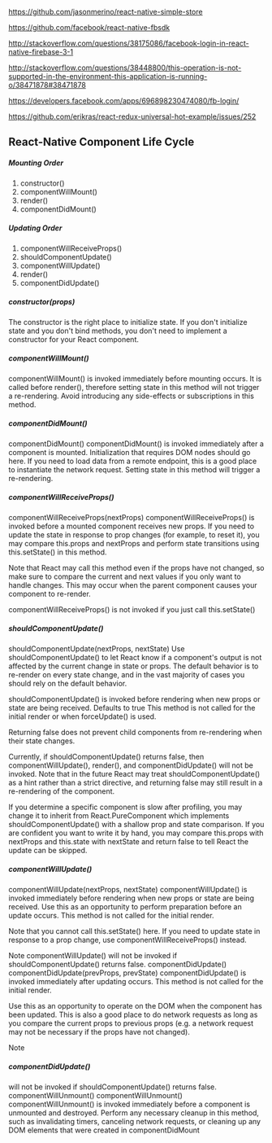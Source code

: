 https://github.com/jasonmerino/react-native-simple-store

https://github.com/facebook/react-native-fbsdk

http://stackoverflow.com/questions/38175086/facebook-login-in-react-native-firebase-3-1

http://stackoverflow.com/questions/38448800/this-operation-is-not-supported-in-the-environment-this-application-is-running-o/38471878#38471878

https://developers.facebook.com/apps/696898230474080/fb-login/

https://github.com/erikras/react-redux-universal-hot-example/issues/252



## React-Native Component Life Cycle 

##### Mounting Order
1. constructor()
2. componentWillMount()
3. render()
4. componentDidMount()

##### Updating Order
1. componentWillReceiveProps()
2. shouldComponentUpdate()
3. componentWillUpdate()
4. render()
5. componentDidUpdate()



##### constructor(props)

The constructor is the right place to initialize state. If you don't initialize state and you don't bind methods, you don't need to implement a constructor for your React component.

##### componentWillMount()
componentWillMount() is invoked immediately before mounting occurs. It is called before render(), therefore setting state in this method will not trigger a re-rendering. Avoid introducing any side-effects or subscriptions in this method.


##### componentDidMount()
componentDidMount()
componentDidMount() is invoked immediately after a component is mounted. Initialization that requires DOM nodes should go here. If you need to load data from a remote endpoint, this is a good place to instantiate the network request. Setting state in this method will trigger a re-rendering.

##### componentWillReceiveProps()
componentWillReceiveProps(nextProps)
componentWillReceiveProps() is invoked before a mounted component receives new props. If you need to update the state in response to prop changes (for example, to reset it), you may compare this.props and nextProps and perform state transitions using this.setState() in this method.

Note that React may call this method even if the props have not changed, so make sure to compare the current and next values if you only want to handle changes. This may occur when the parent component causes your component to re-render.

componentWillReceiveProps() is not invoked if you just call this.setState()

##### shouldComponentUpdate()
shouldComponentUpdate(nextProps, nextState)
Use shouldComponentUpdate() to let React know if a component's output is not affected by the current change in state or props. The default behavior is to re-render on every state change, and in the vast majority of cases you should rely on the default behavior.

shouldComponentUpdate() is invoked before rendering when new props or state are being received. Defaults to true This method is not called for the initial render or when forceUpdate() is used.

Returning false does not prevent child components from re-rendering when their state changes.

Currently, if shouldComponentUpdate() returns false, then componentWillUpdate(), render(), and componentDidUpdate() will not be invoked. Note that in the future React may treat shouldComponentUpdate() as a hint rather than a strict directive, and returning false may still result in a re-rendering of the component.

If you determine a specific component is slow after profiling, you may change it to inherit from React.PureComponent which implements shouldComponentUpdate() with a shallow prop and state comparison. If you are confident you want to write it by hand, you may compare this.props with nextProps and this.state with nextState and return false to tell React the update can be skipped.

##### componentWillUpdate()
componentWillUpdate(nextProps, nextState)
componentWillUpdate() is invoked immediately before rendering when new props or state are being received. Use this as an opportunity to perform preparation before an update occurs. This method is not called for the initial render.

Note that you cannot call this.setState() here. If you need to update state in response to a prop change, use componentWillReceiveProps() instead.

Note
componentWillUpdate() will not be invoked if shouldComponentUpdate() returns false.
componentDidUpdate()
componentDidUpdate(prevProps, prevState)
componentDidUpdate() is invoked immediately after updating occurs. This method is not called for the initial render.

Use this as an opportunity to operate on the DOM when the component has been updated. This is also a good place to do network requests as long as you compare the current props to previous props (e.g. a network request may not be necessary if the props have not changed).

Note
##### componentDidUpdate() 
will not be invoked if shouldComponentUpdate() returns false.
componentWillUnmount()
componentWillUnmount()
componentWillUnmount() is invoked immediately before a component is unmounted and destroyed. Perform any necessary cleanup in this method, such as invalidating timers, canceling network requests, or cleaning up any DOM elements that were created in componentDidMount

